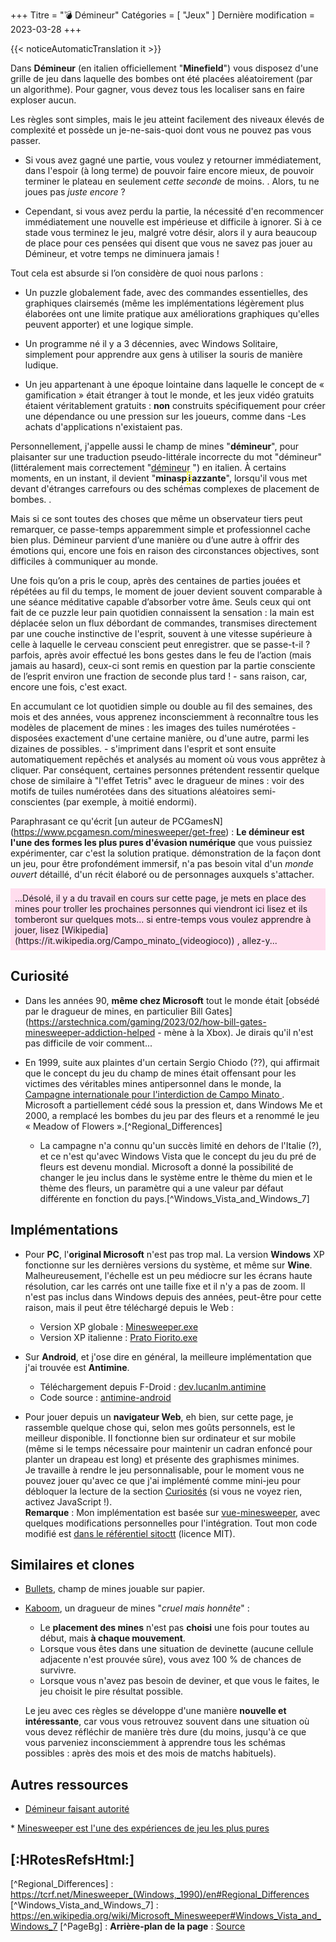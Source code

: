 +++
Titre = "💣 Démineur"
Catégories = [ "Jeux" ]
Dernière modification = 2023-03-28
+++

{{< noticeAutomaticTranslation it >}}



<style>/*
*/#Corps {
	Couleur : #000000 ;
	Contexte : #C0C0C0 ;
}

/*
*/#Arrière-plan {
	Couleur d'arrière-plan : #C0C0C0 ;
	Image d'arrière-plan : /*linear-gradient(rgba(0, 0, 0, 0.5), rgba(0, 0, 0, 0.5)),*/ url('{{<assetsRoot >}}/Media/Minesweeper/ XP-Window-www.techradar.com.webp');
	Filtre : Flou (5 px );
}

/**/#LeftBoxContainer, #RightBoxContainer { Couleur : #000000 ; }

/*
*/#BoîteMain {
	Contexte : RVBA (192, 192, 192, 0,80) ;
	Filtre de toile de fond : Flou (5 px );
}
</style>

Dans **Démineur** (en italien officiellement "**Minefield**") vous disposez d'une grille de jeu dans laquelle des bombes ont été placées aléatoirement (par un algorithme). Pour gagner, vous devez tous les localiser sans en faire exploser aucun.

Les règles sont simples, mais le jeu atteint facilement des niveaux élevés de complexité et possède un je-ne-sais-quoi dont vous ne pouvez pas vous passer.

<!-- Pour le type de jeu, un simple puzzle fade né à une époque où presque aucun jeu vidéo n'était conçu pour provoquer une dépendance chez les joueurs, il est terriblement capable de vous rendre obsédé. -->

* Si vous avez gagné une partie, vous voulez y retourner immédiatement, dans l'espoir (à long terme) de pouvoir faire encore mieux, de pouvoir terminer le plateau en seulement _cette seconde_ de moins. . Alors, tu ne joues pas _juste encore_ ?

* Cependant, si vous avez perdu la partie, la nécessité d'en recommencer immédiatement une nouvelle est impérieuse et difficile à ignorer. Si à ce stade vous terminez le jeu, malgré votre désir, alors il y aura beaucoup de place pour ces pensées qui disent que vous ne savez pas jouer au Démineur, et votre temps ne diminuera jamais !

Tout cela est absurde si l’on considère de quoi nous parlons :

* Un puzzle globalement fade, avec des commandes essentielles, des graphiques clairsemés (même les implémentations légèrement plus élaborées ont une limite pratique aux améliorations graphiques qu'elles peuvent apporter) et une logique simple.

* Un programme né il y a 3 décennies, avec Windows Solitaire, simplement pour apprendre aux gens à utiliser la souris de manière ludique.

* Un jeu appartenant à une époque lointaine dans laquelle le concept de « gamification » était étranger à tout le monde, et les jeux vidéo gratuits étaient véritablement gratuits : **non** construits spécifiquement pour créer une dépendance ou une pression sur les joueurs, comme dans -Les achats d'applications n'existaient pas.

Personnellement, j'appelle aussi le champ de mines "**démineur**", pour plaisanter sur une traduction pseudo-littérale incorrecte du mot "démineur" (littéralement mais correctement "[démineur](https://it.wikipedia.org/Minesweeper ) ") en italien. À certains moments, en un instant, il devient "**minasp<span style="border: 2px dotted yellow;">i</span>azzante**", lorsqu'il vous met devant d'étranges carrefours ou des schémas complexes de placement de bombes. .

Mais si ce sont toutes des choses que même un observateur tiers peut remarquer, ce passe-temps apparemment simple et professionnel cache bien plus. Démineur parvient d’une manière ou d’une autre à offrir des émotions qui, encore une fois en raison des circonstances objectives, sont difficiles à communiquer au monde.

Une fois qu’on a pris le coup, après des centaines de parties jouées et répétées au fil du temps, le moment de jouer devient souvent comparable à une séance méditative capable d’absorber votre âme. Seuls ceux qui ont fait de ce puzzle leur pain quotidien connaissent la sensation : la main est déplacée selon un flux débordant de commandes, transmises directement par une couche instinctive de l'esprit, souvent à une vitesse supérieure à celle à laquelle le cerveau conscient peut enregistrer. que se passe-t-il ? parfois, après avoir effectué les bons gestes dans le feu de l’action (mais jamais au hasard), ceux-ci sont remis en question par la partie consciente de l’esprit environ une fraction de seconde plus tard ! - sans raison, car, encore une fois, c'est exact.

En accumulant ce lot quotidien simple ou double au fil des semaines, des mois et des années, vous apprenez inconsciemment à reconnaître tous les modèles de placement de mines : les images des tuiles numérotées - disposées exactement d'une certaine manière, ou d'une autre, parmi les dizaines de possibles. - s'impriment dans l'esprit et sont ensuite automatiquement repêchés et analysés au moment où vous vous apprêtez à cliquer. Par conséquent, certaines personnes prétendent ressentir quelque chose de similaire à "l'effet Tetris" avec le dragueur de mines : voir des motifs de tuiles numérotées dans des situations aléatoires semi-conscientes (par exemple, à moitié endormi).

Paraphrasant ce qu'écrit [un auteur de PCGamesN] (https://www.pcgamesn.com/minesweeper/get-free) : **Le démineur est l'une des formes les plus pures d'évasion numérique** que vous puissiez expérimenter, car c'est la solution pratique. démonstration de la façon dont un jeu, pour être profondément immersif, n'a pas besoin vital d'un _monde ouvert_ détaillé, d'un récit élaboré ou de personnages auxquels s'attacher.

<p markdown="1" style="background: #fde; padding: 0.5em;">...Désolé, il y a du travail en cours sur cette page, je mets en place des mines pour troller les prochaines personnes qui viendront ici lisez et ils tomberont sur quelques mots... si entre-temps vous voulez apprendre à jouer, lisez [Wikipedia](https://it.wikipedia.org/Campo_minato_(videogioco)) , allez-y... </p>

## Curiosité

<div class="Casier du démineur"></div>

* Dans les années 90, **même chez Microsoft** tout le monde était [obsédé par le dragueur de mines, en particulier Bill Gates](https://arstechnica.com/gaming/2023/02/how-bill-gates-minesweeper-addiction-helped - mène à la Xbox). Je dirais qu'il n'est pas difficile de voir comment...

* En 1999, suite aux plaintes d'un certain Sergio Chiodo (??), qui affirmait que le concept du jeu du champ de mines était offensant pour les victimes des véritables mines antipersonnel dans le monde, la [Campagne internationale pour l'interdiction de Campo Minato ](http://fc.retecivica.milano.it/rcmweb/fnm/princ.htm#italiano). Microsoft a partiellement cédé sous la pression et, dans Windows Me et 2000, a remplacé les bombes du jeu par des fleurs et a renommé le jeu « Meadow of Flowers ».[^Regional_Differences]

	* La campagne n'a connu qu'un succès limité en dehors de l'Italie (?), et ce n'est qu'avec Windows Vista que le concept du jeu du pré de fleurs est devenu mondial. Microsoft a donné la possibilité de changer le jeu inclus dans le système entre le thème du mien et le thème des fleurs, un paramètre qui a une valeur par défaut différente en fonction du pays.[^Windows_Vista_and_Windows_7]

## Implémentations

<div class="ListNoInMargin" markdown="1">

* Pour **PC**, l'**original Microsoft** n'est pas trop mal. La version **Windows** XP fonctionne sur les dernières versions du système, et même sur **Wine**. Malheureusement, l'échelle est un peu médiocre sur les écrans haute résolution, car les carrés ont une taille fixe et il n'y a pas de zoom. Il n'est pas inclus dans Windows depuis des années, peut-être pour cette raison, mais il peut être téléchargé depuis le Web :  
	* Version XP globale : [Minesweeper.exe](https://archive.org/download/Minesweeper_201811/Minesweeper.exe)  
	* Version XP italienne : [Prato Fiorito.exe](https://archive.org/download/prato-fiorito/PRATO_FIORito.exe)

* Sur **Android**, et j'ose dire en général, la meilleure implémentation que j'ai trouvée est **Antimine**.  
	* Téléchargement depuis F-Droid : [dev.lucanlm.antimine](https://f-droid.org/packages/dev.lucanlm.antimine)  
	* Code source : [antimine-android](https://github.com/lucasnlm/antimine-android)

* Pour jouer depuis un **navigateur Web**, eh bien, sur cette page, je rassemble quelque chose qui, selon mes goûts personnels, est le meilleur disponible. Il fonctionne bien sur ordinateur et sur mobile (même si le temps nécessaire pour maintenir un cadran enfoncé pour planter un drapeau est long) et présente des graphismes minimes.  
Je travaille à rendre le jeu personnalisable, pour le moment vous ne pouvez jouer qu'avec ce que j'ai implémenté comme mini-jeu pour débloquer la lecture de la section [Curiosités](#-Curiosités) (si vous ne voyez rien, activez JavaScript !).  
**Remarque** : Mon implémentation est basée sur [vue-minesweeper](https://github.com/antfu/vue-minesweeper), avec quelques modifications personnelles pour l'intégration. Tout mon code modifié est [dans le référentiel sitoctt](https://gitlab.com/octtspacc/sitoctt/-/tree/main/Assets/vuesweeper-core) (licence MIT).

</div>

## Similaires et clones

* [Bullets](https://ojs.aaai.org/index.php/AAAI/article/view/21561/21310), champ de mines jouable sur papier.

* [Kaboom](https://pwmarcz.pl/blog/kaboom), un dragueur de mines "_cruel mais honnête_" :
	* Le **placement des mines** n'est pas **choisi** une fois pour toutes au début, mais **à chaque mouvement**.
	* Lorsque vous êtes dans une situation de devinette (aucune cellule adjacente n'est prouvée sûre), vous avez 100 % de chances de survivre.
	* Lorsque vous n'avez pas besoin de deviner, et que vous le faites, le jeu choisit le pire résultat possible.

	Le jeu avec ces règles se développe d'une manière **nouvelle et intéressante**, car vous vous retrouvez souvent dans une situation où vous devez réfléchir de manière très dure (du moins, jusqu'à ce que vous parveniez inconsciemment à apprendre tous les schémas possibles : après des mois et des mois de matchs habituels).

## Autres ressources

* [Démineur faisant autorité](https://minesweepergame.com)

* [Minesweeper est l'une des expériences de jeu les plus pures](https://old.reddit.com/r/patientgamers/comments/11i6zqy/minesweeper_is_one_of_the_purest_gaming/)

## [:HRotesRefsHtml:]

[^Regional_Differences] : <https://tcrf.net/Minesweeper_(Windows,_1990)/en#Regional_Differences>
[^Windows_Vista_and_Windows_7] : <https://en.wikipedia.org/wiki/Microsoft_Minesweeper#Windows_Vista_and_Windows_7>
[^PageBg] : **Arrière-plan de la page** : [Source](https://www.techradar.com/news/gaming/the-most-successful-game-ever-a-history-of-minesweeper-596504 ) 

<script src="/Assets/MinesweeperEmbed.js"></script>
